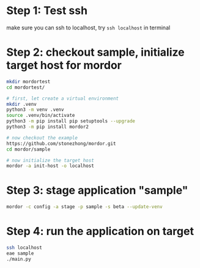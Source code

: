 # Step 1: Test ssh
make sure you can ssh to localhost, try `ssh localhost` in terminal

# Step 2: checkout sample, initialize target host for mordor
```bash
mkdir mordortest
cd mordortest/

# first, let create a virtual environment
mkdir .venv
python3 -m venv .venv
source .venv/bin/activate
python3 -m pip install pip setuptools --upgrade
python3 -m pip install mordor2

# now checkout the example
https://github.com/stonezhong/mordor.git
cd mordor/sample

# now initialize the target host
mordor -a init-host -o localhost
```

# Step 3: stage application "sample"
```bash
mordor -c config -a stage -p sample -s beta --update-venv
```

# Step 4: run the application on target
```bash
ssh localhost
eae sample
./main.py
```
